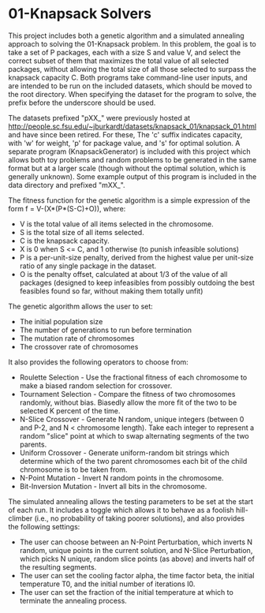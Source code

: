01-Knapsack Solvers
===================

This project includes both a genetic algorithm and a simulated annealing approach to solving the 01-Knapsack problem. In this problem, the goal is to take a set of P packages, each with a size S and value V, and select the correct subset of them that maximizes the total value of all selected packages, without allowing the total size of all those selected to surpass the knapsack capacity C. Both programs take command-line user inputs, and are intended to be run on the included datasets, which should be moved to the root directory. When specifying the dataset for the program to solve, the prefix before the underscore should be used. 

The datasets prefixed "pXX_" were previously hosted at http://people.sc.fsu.edu/~jburkardt/datasets/knapsack_01/knapsack_01.html and have since been retired. For these, The 'c' suffix indicates capacity, with 'w' for weight, 'p' for package value, and 's' for optimal solution. A separate program (KnapsackGenerator) is included with this project which allows both toy problems and random problems to be generated in the same format but at a larger scale (though without the optimal solution, which is generally unknown). Some example output of this program is included in the data directory and prefixed "mXX_".

The fitness function for the genetic algorithm is a simple expression of the form f = V-(X*(P*(S-C)+O)), where:
 - V is the total value of all items selected in the chromosome.
 - S is the total size of all items selected.
 - C is the knapsack capacity.
 - X is 0 when S <= C, and 1 otherwise (to punish infeasible solutions)
 - P is a per-unit-size penalty, derived from the highest value per unit-size ratio of any single package in the dataset.
 - O is the penalty offset, calculated at about 1/3 of the value of all packages (designed to keep infeasibles from possibly outdoing the best feasibles found so far, without making them totally unfit)

The genetic algorithm allows the user to set:
 - The initial population size
 - The number of generations to run before termination
 - The mutation rate of chromosomes
 - The crossover rate of chromosomes

It also provides the following operators to choose from:
 - Roulette Selection - Use the fractional fitness of each chromosome to make a biased random selection for crossover.
 - Tournament Selection - Compare the fitness of two chromosomes randomly, without bias. Biasedly allow the more fit of the two to be selected K percent of the time.
 - N-Slice Crossover - Generate N random, unique integers (between 0 and P-2, and N < chromosome length). Take each integer to represent a random "slice" point at which to swap alternating segments of the two parents.
 - Uniform Crossover - Generate uniform-random bit strings which determine which of the two parent chromosomes each bit of the child chromosome is to be taken from.
 - N-Point Mutation - Invert N random points in the chromosome.
 - Bit-Inversion Mutation - Invert all bits in the chromosome.

The simulated annealing allows the testing parameters to be set at the start of each run. It includes a toggle which allows it to behave as a foolish hill-climber (i.e., no probability of taking poorer solutions), and also provides the following settings:
 - The user can choose between an N-Point Perturbation, which inverts N random, unique points in the current solution, and N-Slice Perturbation, which picks N unique, random slice points (as above) and inverts half of the resulting segments.
 - The user can set the cooling factor alpha, the time factor beta, the initial temperature T0, and the initial number of iterations I0.
 - The user can set the fraction of the initial temperature at which to terminate the annealing process.
